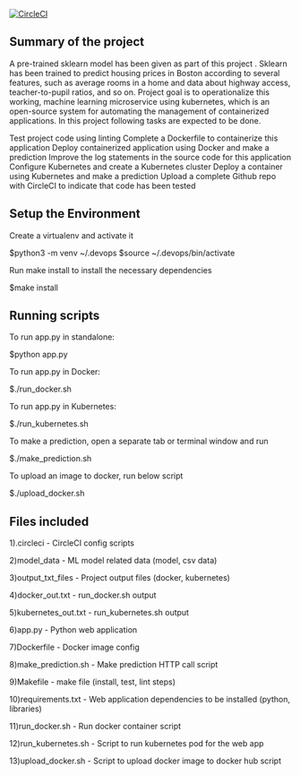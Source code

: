 [![CircleCI](https://circleci.com/gh/jeesap/project4.svg?style=svg)](https://circleci.com/gh/jeesap/project4) 

## Summary of the project

A pre-trained sklearn model has been given as part of this project . Sklearn has been trained to predict housing prices in Boston according to several features, such as average rooms in a home and data about highway access, teacher-to-pupil ratios, and so on. Project goal is to operationalize this working, machine learning microservice using kubernetes, which is an open-source system for automating the management of containerized applications. In this project following tasks are expected to be done.

Test project code using linting
Complete a Dockerfile to containerize this application
Deploy containerized application using Docker and make a prediction
Improve the log statements in the source code for this application
Configure Kubernetes and create a Kubernetes cluster
Deploy a container using Kubernetes and make a prediction
Upload a complete Github repo with CircleCI to indicate that code has been tested


## Setup the Environment

Create a virtualenv and activate it

$python3 -m venv ~/.devops
$source ~/.devops/bin/activate

Run make install to install the necessary dependencies

$make install


 ## Running scripts
 
To run app.py in standalone: 

$python app.py

To run app.py in Docker: 

$./run_docker.sh

To run app.py in Kubernetes: 

$./run_kubernetes.sh

To make a prediction, open a separate tab or terminal window and run

$./make_prediction.sh

To upload an image to docker, run below script

$./upload_docker.sh

## Files included

1).circleci - CircleCI config scripts

2)model_data - ML model related data (model, csv data)

3)output_txt_files - Project output files (docker, kubernetes)

4)docker_out.txt - run_docker.sh output

5)kubernetes_out.txt - run_kubernetes.sh output

6)app.py - Python web application

7)Dockerfile - Docker image config

8)make_prediction.sh - Make prediction HTTP call script

9)Makefile - make file (install, test, lint steps)

10)requirements.txt - Web application dependencies to be installed (python, libraries)

11)run_docker.sh - Run docker container script

12)run_kubernetes.sh - Script to run kubernetes pod for the web app 

13)upload_docker.sh - Script to upload docker image to docker hub script 


